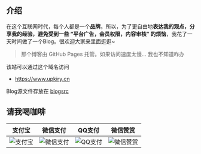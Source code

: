 ## 介绍

在这个互联网时代，每个人都是一个**品牌**。所以，为了更自由地**表达我的观点，分享我的经验，避免受到一些 “平台广告，会员权限，内容审核” 的烦恼**，我花了一天时间做了一个Blog。很欢迎大家来里面逛逛~

> 那个博客由 GitHub Pages 托管。如果访问速度太慢... 我也不知道咋办

该站可以通过这个域名访问

- <https://www.upkiry.cn>

Blog源文件存放在 [blogsrc](https://www.github.com/upkiry/blogsrc)

## 请我喝咖啡

|  支付宝   |  微信支付   |  QQ支付   |  微信赞赏   |
| :-------: | :---------: | :-------: | :---------: |
| ![支付宝] | ![微信支付] | ![QQ支付] | ![微信赞赏] |



[支付宝]: https://i.loli.net/2020/11/08/PdRzG5QfWN3xSir.jpg
[微信支付]: https://i.loli.net/2020/11/08/TFy2EwtvIGgsbq5.png
[QQ支付]: https://i.loli.net/2020/11/08/UOw8cq2HkzXWlpZ.png
[微信赞赏]: https://i.loli.net/2020/11/08/ERwaNd5GPzf7AKD.png

<!--
**UpKiry/Upkiry** is a ✨ _special_ ✨ repository because its `README.md` (this file) appears on your GitHub profile.

Here are some ideas to get you started:

- 🔭 I’m currently working on ...
- 🌱 I’m currently learning ...
- 👯 I’m looking to collaborate on ...
- 🤔 I’m looking for help with ...
- 💬 Ask me about ...
- 📫 How to reach me: ...
- 😄 Pronouns: ...
- ⚡ Fun fact: ...
-->
